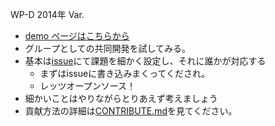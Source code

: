 WP-D 2014年 Var.
- [demo ページはこちらから](http://dev2014.wp-d.org/)
- グループとしての共同開発を試してみる。
- 基本は[issue](https://github.com/megane9988/wp-d2014/issues)にて課題を細かく設定し、それに誰かが対応する
  - まずはissueに書き込みまくってくだされ。
  - レッツオープンソース！
- 細かいことはやりながらとりあえず考えましょう
- 貢献方法の詳細は[CONTRIBUTE.md](https://github.com/megane9988/wp-d/blob/master/CONTRIBUTE.md)を見てください。